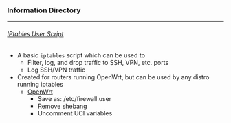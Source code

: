 ### Information Directory ###
---
###### [IPtables User Script](iptables_user-firewall.sh) ######
- A basic `iptables` script which can be used to
  - Filter, log, and drop traffic to SSH, VPN, etc. ports
  - Log SSH/VPN traffic
- Created for routers running OpenWrt, but can be used by any distro running iptables
  - [OpenWrt](https://openwrt.org/)
    - Save as: /etc/firewall.user
    - Remove shebang
    - Uncomment UCI variables
